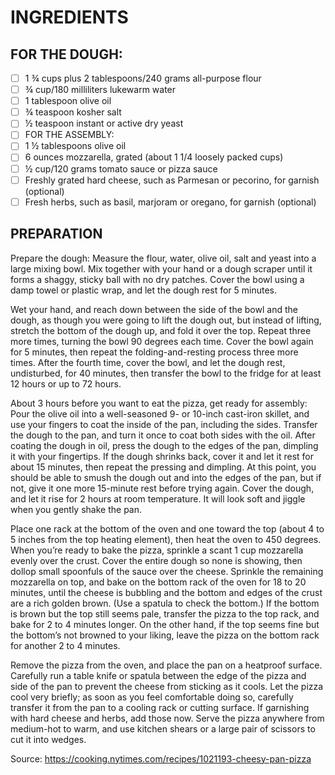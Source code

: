# INGREDIENTS

## FOR THE DOUGH:
- [ ] 1 ¾ cups plus 2 tablespoons/240 grams all-purpose flour
- [ ] ¾ cup/180 milliliters lukewarm water
- [ ] 1 tablespoon olive oil
- [ ] ¾ teaspoon kosher salt
- [ ] ½ teaspoon instant or active dry yeast
- [ ] FOR THE ASSEMBLY:
- [ ] 1 ½ tablespoons olive oil
- [ ] 6 ounces mozzarella, grated (about 1 1/4 loosely packed cups)
- [ ] ½ cup/120 grams tomato sauce or pizza sauce
- [ ] Freshly grated hard cheese, such as Parmesan or pecorino, for garnish (optional)
- [ ] Fresh herbs, such as basil, marjoram or oregano, for garnish (optional)

## PREPARATION
Prepare the dough: Measure the flour, water, olive oil, salt and yeast into a large mixing bowl. Mix together with your hand or a dough scraper until it forms a shaggy, sticky ball with no dry patches. Cover the bowl using a damp towel or plastic wrap, and let the dough rest for 5 minutes.

Wet your hand, and reach down between the side of the bowl and the dough, as though you were going to lift the dough out, but instead of lifting, stretch the bottom of the dough up, and fold it over the top. Repeat three more times, turning the bowl 90 degrees each time. Cover the bowl again for 5 minutes, then repeat the folding-and-resting process three more times. After the fourth time, cover the bowl, and let the dough rest, undisturbed, for 40 minutes, then transfer the bowl to the fridge for at least 12 hours or up to 72 hours.

About 3 hours before you want to eat the pizza, get ready for assembly: Pour the olive oil into a well-seasoned 9- or 10-inch cast-iron skillet, and use your fingers to coat the inside of the pan, including the sides. Transfer the dough to the pan, and turn it once to coat both sides with the oil. After coating the dough in oil, press the dough to the edges of the pan, dimpling it with your fingertips. If the dough shrinks back, cover it and let it rest for about 15 minutes, then repeat the pressing and dimpling. At this point, you should be able to smush the dough out and into the edges of the pan, but if not, give it one more 15-minute rest before trying again. Cover the dough, and let it rise for 2 hours at room temperature. It will look soft and jiggle when you gently shake the pan.

Place one rack at the bottom of the oven and one toward the top (about 4 to 5 inches from the top heating element), then heat the oven to 450 degrees. When you’re ready to bake the pizza, sprinkle a scant 1 cup mozzarella evenly over the crust. Cover the entire dough so none is showing, then dollop small spoonfuls of the sauce over the cheese. Sprinkle the remaining mozzarella on top, and bake on the bottom rack of the oven for 18 to 20 minutes, until the cheese is bubbling and the bottom and edges of the crust are a rich golden brown. (Use a spatula to check the bottom.) If the bottom is brown but the top still seems pale, transfer the pizza to the top rack, and bake for 2 to 4 minutes longer. On the other hand, if the top seems fine but the bottom’s not browned to your liking, leave the pizza on the bottom rack for another 2 to 4 minutes.

Remove the pizza from the oven, and place the pan on a heatproof surface. Carefully run a table knife or spatula between the edge of the pizza and side of the pan to prevent the cheese from sticking as it cools. Let the pizza cool very briefly; as soon as you feel comfortable doing so, carefully transfer it from the pan to a cooling rack or cutting surface. If garnishing with hard cheese and herbs, add those now. Serve the pizza anywhere from medium-hot to warm, and use kitchen shears or a large pair of scissors to cut it into wedges.

Source: https://cooking.nytimes.com/recipes/1021193-cheesy-pan-pizza